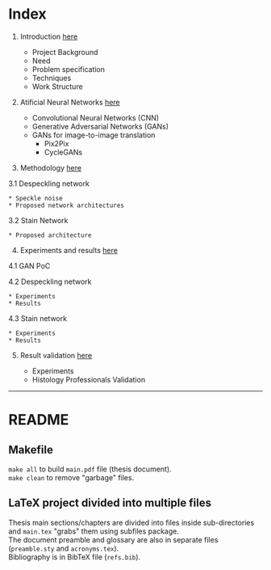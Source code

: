# Index

1. Introduction [here](1-introduction/text.md)

	* Project Background
	* Need
	* Problem specification
	* Techniques
	* Work Structure

2. Atificial Neural Networks [here](2-theoric_background/text.md)

	* Convolutional Neural Networks (CNN)
	* Generative Adversarial Networks (GANs)
	* GANs for image-to-image translation
		- Pix2Pix
		- CycleGANs

3. Methodology [here](3-methodology/text.md)

3.1 Despeckling network

	* Speckle noise
	* Proposed network architectures

3.2 Stain Network

	* Proposed architecture

4. Experiments and results [here](4-experiments_and_results/text.md)
	
4.1 GAN PoC

4.2 Despeckling network

	* Experiments
	* Results
4.3 Stain network

	* Experiments
	* Results

5. Result validation [here](5-conclusions_and_future_development/text.md)

	* Experiments
	* Histology Professionals Validation

-----------------------------------------------

# README

## Makefile
`make all` to build `main.pdf` file (thesis document).  
`make clean` to remove "garbage" files.

## LaTeX project divided into multiple files
Thesis main sections/chapters are divided into files inside sub-directories and `main.tex` "grabs" them using subfiles package.  
The document preamble and glossary are also in separate files (`preamble.sty` and `acronyms.tex`).  
Bibliography is in BibTeX file (`refs.bib`).
